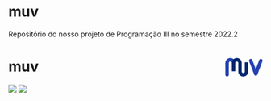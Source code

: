 # muv
Repositório do nosso projeto de Programação III no semestre 2022.2

<h1> muv
  <img align="right" alt="Logo do projeto" src="./imagens/logotipo.png" width=74px>
</h1>

<p>
    <img src="https://img.shields.io/badge/Java-blue.svg" />
    <img src="https://img.shields.io/badge/-Programação III-gray.svg" />
</p>